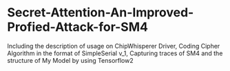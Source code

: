 # Secret-Attention-An-Improved-Profied-Attack-for-SM4
Including the description of usage on ChipWhisperer Driver, Coding Cipher Algorithm in the format of SimpleSerial v_1, Capturing traces of SM4 and the structure of My Model by using Tensorflow2 

